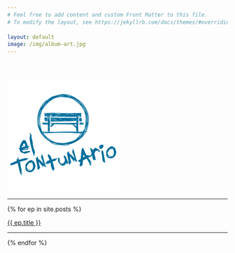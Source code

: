 ```yaml
---
# Feel free to add content and custom Front Matter to this file.
# To modify the layout, see https://jekyllrb.com/docs/themes/#overriding-theme-defaults

layout: default
image: /img/album-art.jpg
---
```


<div class="has-text-centered">
  <img src="/img/logo-big.png" width="256" height="256" style="margin-top: 3em"/>
  <hr/>
  {% for ep in site.posts %}
    <div>
      <p>
        <a href="{{ ep.mp3 }}" target="_blank">{{ ep.title }}</a>
      </p>
      <!-- <audio controls>
        <source src="{{ ep.mp3 }}" type="audio/ogg">
      </audio> -->
      <!-- <p class="is-size-7">
        <a href="{{ ep.mp3 }}" target="_blank">Descargar</a>
      </p> -->
      <hr/>
    </div>
  {% endfor %}
</div>